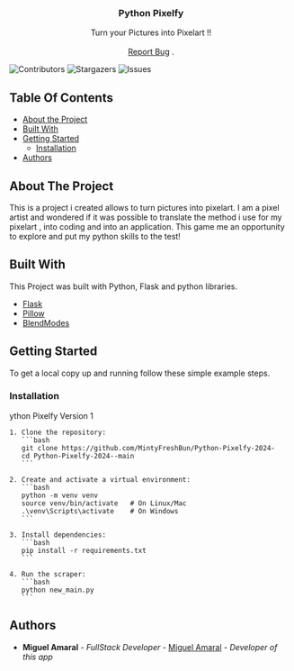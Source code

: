<br/>
<p align="center">
  <h3 align="center">Python Pixelfy</h3>

  <p align="center">
    Turn your Pictures into Pixelart !!
    <br/>
    <br/>
    <a href="https://github.com/MintyFreshBun/Python-Pixelfy-2024-/issues">Report Bug</a>
    .
  </p>
</p>

![Contributors](https://img.shields.io/github/contributors/MintyFreshBun/Python-Pixelfy-2024-?color=dark-green) ![Stargazers](https://img.shields.io/github/stars/MintyFreshBun/Python-Pixelfy-2024-?style=social) ![Issues](https://img.shields.io/github/issues/MintyFreshBun/Python-Pixelfy-2024-)

## Table Of Contents

- [About the Project](#about-the-project)
- [Built With](#built-with)
- [Getting Started](#getting-started)
  - [Installation](#installation)
- [Authors](#authors)

## About The Project

This is a project i created allows to turn pictures into pixelart.
I am a pixel artist and wondered if it was possible to translate the method i use for my pixelart , into coding and into an application.
This game me an opportunity to explore and put my python skills to the test!

## Built With

This Project was built with Python, Flask and python libraries.

- [Flask](https://flask.palletsprojects.com/en/3.0.x/#)
- [Pillow](https://pypi.org/project/pillow/)
- [BlendModes](https://github.com/FHPythonUtils/BlendModes)

## Getting Started

To get a local copy up and running follow these simple example steps.

### Installation

ython Pixelfy Version 1

    1. Clone the repository:
       ```bash
       git clone https://github.com/MintyFreshBun/Python-Pixelfy-2024-
       cd Python-Pixelfy-2024--main
       ```

    2. Create and activate a virtual environment:
       ```bash
       python -m venv venv
       source venv/bin/activate   # On Linux/Mac
       .\venv\Scripts\activate    # On Windows
       ```

    3. Install dependencies:
       ```bash
       pip install -r requirements.txt
       ```

    4. Run the scraper:
       ```bash
       python new_main.py
       ```

## Authors

- **Miguel Amaral** - _FullStack Developer_ - [Miguel Amaral](Python-Pixelfy-2024-) - _Developer of this app_
